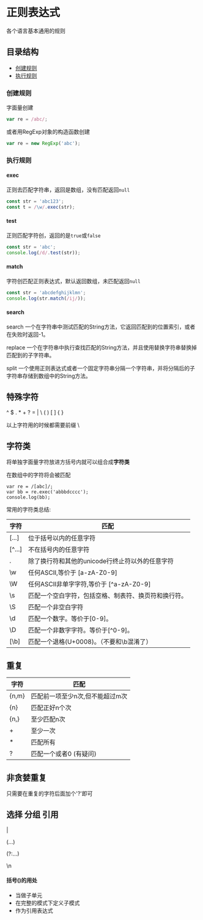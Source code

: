 # 正则表达式

各个语言基本通用的规则

## 目录结构

* [创建规则](#创建规则)
* [执行规则](#执行规则)

### 创建规则

字面量创建

```js
var re = /abc/;
```

或者用RegExp对象的构造函数创建

```js
var re = new RegExp('abc');
```

### 执行规则

#### exec	

正则去匹配字符串，返回是数组，没有匹配返回`null`

```js
const str = 'abc123';
const t = /\w/.exec(str);
```

#### test

正则匹配字符创，返回的是`true`或`false`

```js
const str = 'abc';
console.log(/d/.test(str));
```

#### match

字符创匹配正则表达式，默认返回数组，未匹配返回`null`

```js
const str = 'abcdefghijklmn';
console.log(str.match(/ij/));
```

#### search

search	一个在字符串中测试匹配的String方法，它返回匹配到的位置索引，或者在失败时返回-1。

replace	一个在字符串中执行查找匹配的String方法，并且使用替换字符串替换掉匹配到的子字符串。

split	一个使用正则表达式或者一个固定字符串分隔一个字符串，并将分隔后的子字符串存储到数组中的String方法。

## 特殊字符

^ $ . * + ? = | \ ( ) [ ] { }

以上字符用的时候都需要前缀 \

## 字符类

将单独字面量字符放进方括号内就可以组合成**字符类**

在数组中的字符将会被匹配

```
var re = /[abc]/;
var bb = re.exec('abbbdcccc');
console.log(bb);
```

常用的字符类总结:

字符 | 匹配
--- | ---
[...] | 位于括号以内的任意字符
[^...] | 不在括号内的任意字符
.	| 除了换行符和其他的unicode行终止符以外的任意字符
\w | 任何ASCII,等价于 [a-zA-Z0-9]
\W | 任何ASCII非单字字符,等价于 [^a-zA-Z0-9]
\s | 匹配一个空白字符，包括空格、制表符、换页符和换行符。
\S | 匹配一个非空白字符
\d | 匹配一个数字。等价于[0-9]。 
\D | 匹配一个非数字字符。等价于[^0-9]。
[\b] | 匹配一个退格(U+0008)。（不要和\b混淆了）

## 重复

字符 | 匹配
--- | ---
{n,m} | 匹配前一项至少n次,但不能超过m次
{n} | 匹配正好n个次
{n,} | 至少匹配n次
+ | 至少一次
* | 匹配所有
? | 匹配一个或者0 (有疑问)

## 非贪婪重复

只需要在重复的字符后面加个'?'即可

## 选择 分组  引用

| 

(...)

(?:...)

\n

#### 括号()的用处

+ 当做子单元
+ 在完整的模式下定义子模式
+ 作为引用表达式

